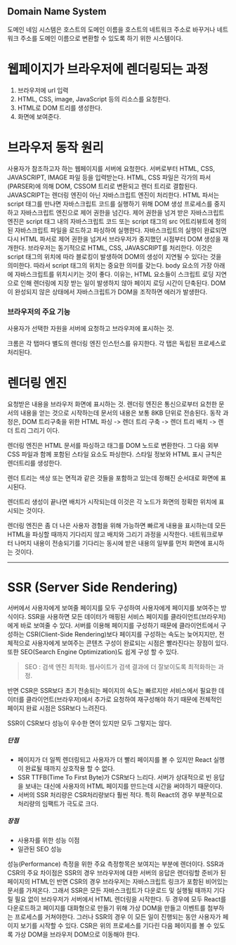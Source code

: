 ## Domain Name System
도메인 네임 시스템은 호스트의 도메인 이름을 호스트의 네트워크 주소로 바꾸거나
네트워크 주소를 도메인 이름으로 변환할 수 있도록 하기 위한 시스템이다.

# 웹페이지가 브라우저에 렌더링되는 과정
1. 브라우저에 url 입력
2. HTML, CSS, image, JavaScript 등의 리소스를 요청한다.
3. HTML로 DOM 트리를 생성한다.
4. 화면에 보여준다.

# 브라우저 동작 원리
사용자가 참조하고자 하는 웹페이지를 서버에 요청한다.
서버로부터 HTML, CSS, JAVASCRIPT, IMAGE 파일 등을 입력받는다.
HTML, CSS 파일은 각가의 파서(PARSER)에 의해 DOM, CSSOM 트리로 변환되고 렌더 트리로 결합된다.
JAVASCRIPT는 렌더링 엔진이 아닌 자바스크립트 엔진이 처리한다.
HTML 파서는 script 태그를 만나면 자바스크립트 코드를 실행하기 위해 DOM 생성 프로세스를 중지하고 자바스크립트 엔진으로 제어 권한을 넘긴다.
제어 권한을 넘겨 받은 자바스크립트 엔진은 script 태그 내의 자바스크립트 코드 또는 script 태그의 src 어트리뷰트에 정의된 자바스크립트 파일을 로드하고 파싱하여 실행한다. 자바스크립트의 실행이 완료되면 다시 HTML 파서로 제어 권한을 넘겨서 브라우저가 중지했던 시점부터 DOM 생성을 재개한다.
브라우저는 동기적으로 HTML, CSS, JAVASCRIPT를 처리한다.
이것은 script 태그의 위치에 따라 블로킹이 발생하여 DOM의 생성이 지연될 수 있다는 것을 의미한다.
따라서 script 태그의 위치는 중요한 의미를 갖는다.
body 요소의 가장 아래에 자바스크립트를 위치시키는 것이 좋다.
이유는, 
HTML 요소들이 스크립트 로딩 지연으로 인해 렌더링에 지장 받는 일이 발생하지 않아 페이지 로딩 시간이 단축된다.
DOM이 완성되지 않은 상태에서 자바스크립트가 DOM을 조작하면 에러가 발생한다.

### 브라우저의 주요 기능
사용자가 선택한 자원을 서버에 요청하고 브라우저에 표시하는 것.

크롬은 각 탭마다 별도의 렌더링 엔진 인스턴스를 유지한다. 각 탭은 독립된 프로세스로 처리된다.

# 렌더링 엔진
요청받은 내용을 브라우저 화면에 표시하는 것.
렌더링 엔진은 통신으로부터 요천한 문서의 내용을 얻는 것으로 시작하는데 문서의 내용은 보통 8KB 단위로 전송된다.
동작 과정은,
DOM 트리구축을 위한 HTML 파싱 -> 렌더 트리 구축 -> 렌더 트리 배치 -> 렌더 트리 그리기
이다.

렌더링 엔진은 HTML 문서를 파싱하고 태그를 DOM 노드로 변환한다. 그 다음 외부 CSS 파일과 함께 포함된 스타일 요소도 파싱한다. 스타일 정보와 HTML 표시 규칙은 렌더트리를 생성한다.

렌더 트리는 색상 또는 면적과 같은 것들을 포함하고 있는데 정해진 순서대로 화면에 표시된다.

렌더트리 생성이 끝나면 배치가 시작되는데 이것은 각 노드가 화면의 정확한 위치에 표시되는 것이다.

렌더링 엔진은 좀 더 나은 사용자 경험을 위해 가능하면 빠르게 내용을 표시하는데 모든 HTML을 파싱할 때까지 기다리지 않고 배치와 그리기 과정을 시작한다.
네트워크로부터 나머지 내용이 전송되기를 기다리는 동시에 받은 내용의 일부를 먼저 화면에 표시하는 것이다.


- - -

# SSR (Server Side Rendering)
서버에서 사용자에게 보여줄 페이지를 모두 구성하여 사용자에게 페이지를 보여주는 방식이다.
SSR을 사용하면 모든 데이터가 매핑된 서비스 페이지를 클라이언트(브라우저)에게 바로 보여줄 수 있다.
서버를 이용해 페이지를 구성하기 때문에 클라이언트에서 구성하는 CSR(Client-Side Rendering)보다 페이지를 구성하는 속도는 늦어지지만, 전체적으로 사용자에게 보여주는 콘텐츠 구성이 완료되는 시점은 빨라진다는 장점이 있다.
또한 SEO(Search Engine Optimization)도 쉽게 구성 할 수 있다.

> SEO : 검색 엔진 최적화.
> 웹사이트가 검색 결과에 더 잘보이도록 최적화하는 과정.

반면 CSR은 SSR보다 초기 전송되는 페이지의 속도는 빠르지만 서비스에서 필요한 데이터를 클라이언트(브라우저)에서 추가로 요청하여 재구성해야 하기 때문에 전체적인 페이지 완료 시점은 SSR보다 느려진다.

SSR이 CSR보다 성능이 우수한 면이 있지만 모두 그렇지는 않다.

##### 단점
- 페이지가 더 일찍 렌더링되고 사용자가 더 빨리 페이지를 볼 수 있지만 React 실행이 완료될 때까지 상호작용 할 수 없다.
- SSR TTFB(Time To First Byte)가 CSR보다 느리다. 서버가 상대적으로 빈 응답을 보내는 대신에 사용자의 HTML 페이지를 만드는데 시간을 써야하기 때문이다.
- 서버의 SSR 처리량은 CSR처리량보다 훨씬 적다. 특히 React의 경우 부분적으로 처리량의 임팩트가 극도로 크다.

##### 장점
- 사용자를 위한 성능 이점
- 일관된 SEO 성능

성능(Performance) 측정을 위한 주요 측정항목은 보여지는 부분에 렌더이다.
SSR과 CSR의 주요 차이점은 SSR의 경우 브라우저에 대한 서버의 응답은 렌더링할 준비가 된 페이지의 HTML인 반면 CSR의 경우 브라우저는 자바스크립트 링크가 포함된 비어있는 문서를 가져온다.
그래서 SSR은 모든 자바스크립트가 다운로드 및 실행될 때까지 기다릴 필요 없이 브라우저가 서버에서 HTML 렌더링을 시작한다.
두 경우에 모두 React를 다운로드하고 페이지를 대화형으로 만들기 위해 가상 DOM을 만들고 이벤트를 첨부하는 프로세스를 거쳐야한다.
그러나 SSR의 경우 이 모든 일이 진행되는 동안 사용자가 페이지 보기를 시작할 수 있다.
CSR은 위의 프로세스를 기다린 다음 페이지를 볼 수 있도록 가상 DOM을 브라우저 DOM으로 이동해야 한다.